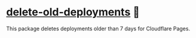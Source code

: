 # [delete-old-deployments] 🚮

This package deletes deployments older than 7 days for Cloudflare Pages.

[delete-old-deployments]: https://npmjs.org/delete-old-deployments
